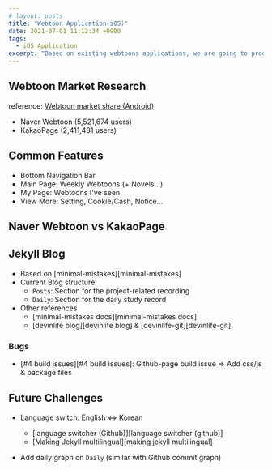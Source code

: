 ```yaml
---
# layout: posts
title: "Webtoon Application(iOS)"
date: 2021-07-01 11:12:34 +0900
tags:
  - iOS Application
excerpt: "Based on existing webtoons applications, we are going to produce an iOS sample webtoon application as a test."
---
```


## Webtoon Market Research
<!-- picture -->
reference: [Webtoon market share (Android)][Webtoon market share]
- Naver Webtoon (5,521,674 users)
- KakaoPage (2,411,481 users)

## Common Features
- Bottom Navigation Bar
- Main Page: Weekly Webtoons (+ Novels...)
- My Page: Webtoons I've seen.
- View More: Setting, Cookie/Cash, Notice...

## Naver Webtoon vs KakaoPage



## Jekyll Blog

- Based on [minimal-mistakes][minimal-mistakes]
- Current Blog structure
  - `Posts`: Section for the project-related recording
  - `Daily`: Section for the daily study record
- Other references
  - [minimal-mistakes docs][minimal-mistakes docs]
  - [devinlife blog][devinlife blog] & [devinlife-git][devinlife-git]

### Bugs

- [#4 build issues][#4 build issues]: Github-page build issue ⇒ Add css/js & package files

## Future Challenges

- Language switch: English ⇔ Korean

  - [language switcher (Github)][language switcher (github)]
  - [Making Jekyll multilingual][making jekyll multilingual]

- Add daily graph on `Daily` (similar with Github commit graph)

<!--
{% highlight ruby %}
def print_hi(name)
puts "Hi, #{name}"
end
print_hi('Tom')
#=> prints 'Hi, Tom' to STDOUT.
{% endhighlight %}
 -->

[Webtoon market share]: https://platum.kr/archives/155134